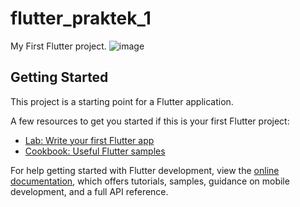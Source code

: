# flutter_praktek_1

My First Flutter project.
![image](https://user-images.githubusercontent.com/93690714/219375105-5233ae5a-9ac3-489a-968a-82006fa781e0.png)

## Getting Started

This project is a starting point for a Flutter application.

A few resources to get you started if this is your first Flutter project:

- [Lab: Write your first Flutter app](https://docs.flutter.dev/get-started/codelab)
- [Cookbook: Useful Flutter samples](https://docs.flutter.dev/cookbook)

For help getting started with Flutter development, view the
[online documentation](https://docs.flutter.dev/), which offers tutorials,
samples, guidance on mobile development, and a full API reference.
